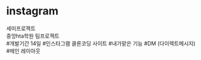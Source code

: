 # instagram<br>
세미프로젝트<br>
중앙hta학원 팀프로젝트<br>
#개발기간 14일
#인스타그램 클론코딩 사이트
#내가맡은 기능 
#DM (다이렉트메시지)
#메인 레이아웃
